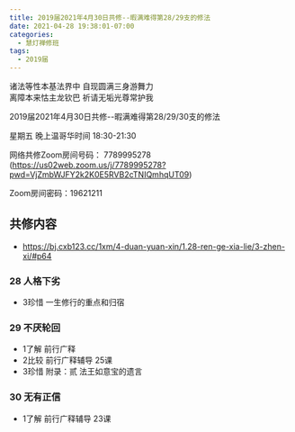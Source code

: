 ```yaml
---
title: 2019届2021年4月30日共修--暇满难得第28/29支的修法
date: 2021-04-28 19:38:01-07:00
categories:
  - 慧灯禅修班
tags:
  - 2019届
---
```

诸法等性本基法界中  自现圆满三身游舞力  
离障本来怙主龙钦巴  祈请无垢光尊常护我  

2019届2021年4月30日共修--暇满难得第28/29/30支的修法

星期五 晚上温哥华时间 18:30-21:30  

网络共修Zoom房间号码： 7789995278 (<https://us02web.zoom.us/j/7789995278?pwd=VjZmbWJFY2k2K0E5RVB2cTNIQmhqUT09>)

Zoom房间密码：19621211       

## 共修内容  

- <https://bj.cxb123.cc/1xm/4-duan-yuan-xin/1.28-ren-ge-xia-lie/3-zhen-xi/#p64>

### 28 人格下劣 

- 3珍惜 一生修行的重点和归宿

### 29 不厌轮回

- 1了解 前行广释
- 2比较 前行广释辅导 25课
- 3珍惜 附录：贰 法王如意宝的遗言

### 30 无有正信

- 1了解 前行广释辅导 23课